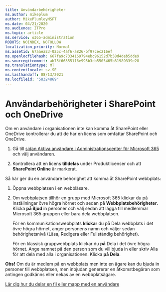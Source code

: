 ```yaml
---
title: Användarbehörigheter
ms.author: mikeplum
author: MikePlumleyMSFT
ms.date: 04/21/2020
ms.audience: ITPro
ms.topic: article
ms.service: o365-administration
ROBOTS: NOINDEX, NOFOLLOW
localization_priority: Normal
ms.assetid: 67aaea23-025c-4af6-a826-bf97cec216ef
ms.openlocfilehash: 667fa9c7334169794ebc96152d7b58d4deb5dde9
ms.sourcegitcommit: ab75f66355116e995b3cb5505465b31989339e28
ms.translationtype: MT
ms.contentlocale: sv-SE
ms.lasthandoff: 08/13/2021
ms.locfileid: "58324869"
---
```

# <a name="user-permissions-in-sharepoint-and-onedrive"></a>Användarbehörigheter i SharePoint och OneDrive

Om en användare i organisationen inte kan komma åt SharePoint eller OneDrive kontrollerar du att de har en licens som omfattar SharePoint och OneDrive. 
  
1. Gå till [sidan Aktiva användare i Administrationscenter för Microsoft 365](https://portal.office.com/adminportal/home#/users) och välj användaren. 
    
2. Kontrollera att en licens **tilldelas** under Produktlicenser och att **SharePoint Online** är markerat. 
    
 Så här ger du en användare behörighet att komma åt SharePoint webbplats: 
  
1. Öppna webbplatsen i en webbläsare.
    
2. Om webbplatsen tillhör en grupp med Microsoft 365 klickar du på Inställningar övre högra hörnet och sedan på **Webbplatsbehörigheter.** Klicka **på Bjud** in personer och välj sedan att lägga till medlemmar Microsoft 365 gruppen eller bara dela webbplatsen. 
    
    För en kommunikationswebbplats **klickar** du på Dela webbplats i det övre högra hörnet, anger personens namn och väljer sedan behörighetsnivå (Läsa, Redigera eller Fullständig behörighet). 
    
    För en klassisk gruppwebbplats klickar du **på** Dela i det övre högra hörnet. Ange namnet på den person som du vill bjuda in eller skriv Alla för att dela med alla i organisationen. Klicka **på Dela**.
    
**Obs!** Om du är medlem på en webbplats men inte en ägare kan du bjuda in personer till webbplatsen, men inbjudan genererar en åtkomstbegäran som antingen godkänns eller nekas av en webbplatsägare. 
  
[Lär dig hur du delar en fil eller mapp med en användare](https://go.microsoft.com/fwlink/?linkid=533408)
  

